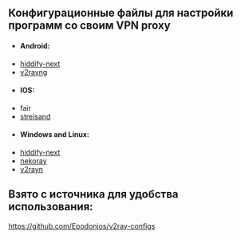 ## Конфигурационные файлы для настройки программ со своим VPN proxy

* #### **Android**:
+ [hiddify-next](https://github.com/hiddify/hiddify-app  "hiddify-next")
+ [v2rayng](https://github.com/hiddify/hiddify-app  "hiddify-next")

* #### **IOS**:
+ fair
+ [streisand](https://apps.apple.com/ru/app/streisand/id6450534064)

* #### **Windows and Linux**:
+ [hiddify-next](https://github.com/hiddify/hiddify-app  "hiddify-next")
+ [nekoray](https://github.com/hiddify/hiddify-app)
+ [v2rayn](https://github.com/2dust/v2rayN)

## **Взято с источника для удобства использования**:
https://github.com/Epodonios/v2ray-configs

<!--
[Skillbox Media](https://skillbox.ru/media/ "Всплывающая подсказка") с подсказкой
[nekoray](https://github.com/hiddify/hiddify-app)
[hiddify-next](https://github.com/hiddify/hiddify-app  "hiddify-next")
[hidify-next](https://github.com/hiddify/hiddify-app  "hiddify-next")
-->



